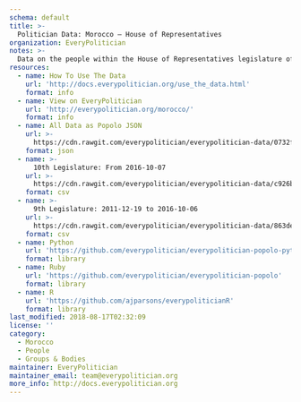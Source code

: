 ```yaml
---
schema: default
title: >-
  Politician Data: Morocco — House of Representatives
organization: EveryPolitician
notes: >-
  Data on the people within the House of Representatives legislature of Morocco.
resources:
  - name: How To Use The Data
    url: 'http://docs.everypolitician.org/use_the_data.html'
    format: info
  - name: View on EveryPolitician
    url: 'http://everypolitician.org/morocco/'
    format: info
  - name: All Data as Popolo JSON
    url: >-
      https://cdn.rawgit.com/everypolitician/everypolitician-data/0732f65410ac34494c09835d5917d6dd4d74814a/data/Morocco/House/ep-popolo-v1.0.json
    format: json
  - name: >-
      10th Legislature: From 2016-10-07
    url: >-
      https://cdn.rawgit.com/everypolitician/everypolitician-data/c926b243e5900d60839fe0380ace05a03dcf0e4f/data/Morocco/House/term-10.csv
    format: csv
  - name: >-
      9th Legislature: 2011-12-19 to 2016-10-06
    url: >-
      https://cdn.rawgit.com/everypolitician/everypolitician-data/863de878eb9946e0fe8955cc52e9b4c058f0a8c2/data/Morocco/House/term-9.csv
    format: csv
  - name: Python
    url: 'https://github.com/everypolitician/everypolitician-popolo-python'
    format: library
  - name: Ruby
    url: 'https://github.com/everypolitician/everypolitician-popolo'
    format: library
  - name: R
    url: 'https://github.com/ajparsons/everypoliticianR'
    format: library
last_modified: 2018-08-17T02:32:09
license: ''
category:
  - Morocco
  - People
  - Groups & Bodies
maintainer: EveryPolitician
maintainer_email: team@everypolitician.org
more_info: http://docs.everypolitician.org
---
```

